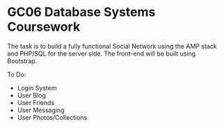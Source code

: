 # GC06 Database Systems Coursework

The task is to build a fully functional Social Network using the AMP stack and PHP/SQL for the server side.
The front-end will be built using Bootstrap.

To Do:
- Login System
- User Blog
- User Friends
- User Messaging
- User Photos/Collections
